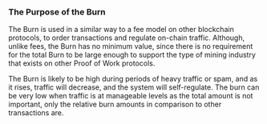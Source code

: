 ### The Purpose of the Burn

The Burn is used in a similar way to a fee model on other blockchain protocols, to order transactions and regulate on-chain traffic. Although, unlike fees, the Burn has no minimum value, since there is no requirement for the total Burn to be large enough to support the type of mining industry that exists on other Proof of Work protocols.

The Burn is likely to be high during periods of heavy traffic or spam, and as it rises,  traffic will decrease, and the system will self-regulate. The burn can be very low when traffic is at manageable levels as the total amount is not important, only the relative burn amounts in comparison to other transactions are.
